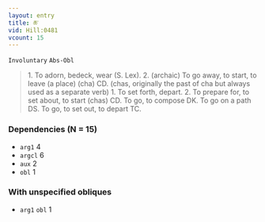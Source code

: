 ```yaml
---
layout: entry
title: ཆ་
vid: Hill:0481
vcount: 15
---
```

`Involuntary` `Abs-Obl`
> 1\.
 To adorn, bedeck, wear (S\.
 Lex)\.
 2\.
 (archaic) To go away, to start, to leave (a place) (cha) CD\.
 (chas, originally the past of cha but always used as a separate verb) 1\.
 To set forth, depart\.
 2\.
 To prepare for, to set about, to start (chas) CD\.
To go, to compose DK\.
 To go on a path DS\.
 To go, to set out, to depart TC\.

### Dependencies (N = 15)
* `arg1` 4
* `argcl` 6
* `aux` 2
* `obl` 1


### With unspecified obliques
* `arg1` `obl` 1
